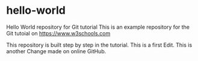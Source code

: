 # hello-world
Hello World repository for Git tutorial
This is an example repository for the Git tutoial on https://www.w3schools.com

This repository is built step by step in the tutorial.
This is a first Edit.
This is another Change made on online GitHub.
